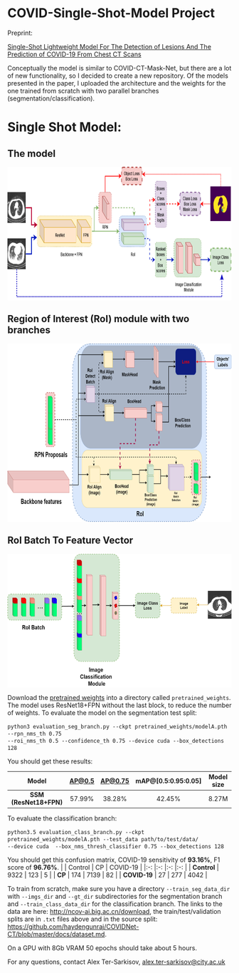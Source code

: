 # COVID-Single-Shot-Model Project

Preprint:

[Single-Shot Lightweight Model For The Detection of Lesions And The Prediction of COVID-19 From Chest CT Scans](https://www.researchsquare.com/article/rs-119569/v1)

Conceptually the model is similar to COVID-CT-Mask-Net, but there are a lot of new functionality, so I decided to create a new repository. Of the models presented in the paper, I uploaded the architecture and the weights for the one trained from scratch with two parallel branches (segmentation/classification).

# Single Shot Model:

## The model
<p align="center">
<img src="https://github.com/AlexTS1980/COVID-Single-Shot-Model/blob/master/figures/ssm.png" width="800" height="300" align="center"/>
</p>


## Region of Interest (RoI) module with two branches
<p align="center">
<img src="https://github.com/AlexTS1980/COVID-Single-Shot-Model/blob/master/figures/roi_two_modules.png" width="800" height="400" align="center"/>
</p>

## RoI Batch To Feature Vector
<p align="center">
<img src="https://github.com/AlexTS1980/COVID-Single-Shot-Model/blob/master/figures/s_module_final.png" width="700" height="300" align="center"/>
</p>

Download the [pretrained weights](https://drive.google.com/file/d/1llKwQc0-1X70SgO1P9QlNqxP0vRXw6x_/view?usp=sharing) into a directory called `pretrained_weights`. The model uses ResNet18+FPN without the last block, to reduce the number of weights. To evaluate the model on the segmentation test split: 
```
python3 evaluation_seg_branch.py --ckpt pretrained_weights/modelA.pth --rpn_nms_th 0.75 
--roi_nms_th 0.5 --confidence_th 0.75 --device cuda --box_detections 128
```
You should get these results: 

|  Model	| AP@0.5 	| AP@0.75 	| mAP@[0.5:0.95:0.05] 	| Model size
|:-:	|:-:	|:-:	|:-:|:-:	
| **SSM (ResNet18+FPN)** 	| 57.99% 	| 38.28% 	| 42.45% 	| 8.27M|

To evaluate the classification branch:
```
python3.5 evaluation_class_branch.py --ckpt pretrained_weights/modelA.pth --test_data path/to/test/data/ 
--device cuda  --box_nms_thresh_classifier 0.75 --box_detections 128
```
You should get this confusion matrix, COVID-19 sensitivity of **93.16%**, F1 score of **96.76%**.
|  	| Control 	| CP 	| COVID-19 	|
|:-:	|:-:	|:-:	|:-:	|
| **Control** 	| 9322 	| 123 	| 5 	|
| **CP** 	| 174 	| 7139 	| 82 	|
| **COVID-19** 	| 27 	| 277 	| 4042 	|

To train from scratch, make sure you have a directory `--train_seg_data_dir` with `--imgs_dir` and `--gt_dir` subdirectories for the segmentation branch and `--train_class_data_dir` for the classification branch. The links to the data  are here: http://ncov-ai.big.ac.cn/download, the train/test/validation splits are in `.txt` files above and in the source split: https://github.com/haydengunraj/COVIDNet-CT/blob/master/docs/dataset.md. 

On  a GPU with 8Gb VRAM 50 epochs should take about 5 hours. 

For any questions, contact Alex Ter-Sarkisov, alex.ter-sarkisov@city.ac.uk
